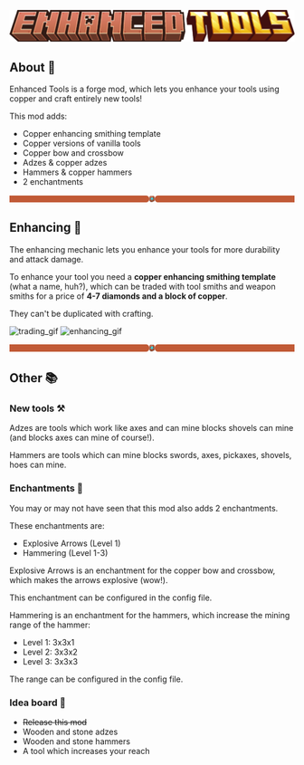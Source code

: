 ![enhanced_tools_title](assets/enhanced_tools_title.png)

## About 📖

Enhanced Tools is a forge mod, which lets you enhance your tools using copper and craft entirely new tools!

This mod adds:
- Copper enhancing smithing template
- Copper versions of vanilla tools
- Copper bow and crossbow
- Adzes & copper adzes
- Hammers & copper hammers
- 2 enchantments

![barrier](assets/barrier.png)

## Enhancing 🔨

The enhancing mechanic lets you enhance your tools for more durability and attack damage.

To enhance your tool you need a **copper enhancing smithing template** (what a name, huh?),
which can be traded with tool smiths and weapon smiths for a price of **4-7 diamonds and a block of copper**.

They can't be duplicated with crafting.

![trading_gif](assets/trading_gif.gif)
![enhancing_gif](assets/enhancing_gif.gif)

![barrier](assets/barrier.png)

## Other 📚

### New tools ⚒️

Adzes are tools which work like axes and can mine blocks shovels can mine (and blocks axes can mine of course!).

Hammers are tools which can mine blocks swords, axes, pickaxes, shovels, hoes can mine.

### Enchantments 📕

You may or may not have seen that this mod also adds 2 enchantments.

These enchantments are:
- Explosive Arrows (Level 1)
- Hammering (Level 1-3)

Explosive Arrows is an enchantment for the copper bow and crossbow, which makes the arrows explosive (wow!).

This enchantment can be configured in the config file.

Hammering is an enchantment for the hammers, which increase the mining range of the hammer:
- Level 1: 3x3x1
- Level 2: 3x3x2
- Level 3: 3x3x3

The range can be configured in the config file.

### Idea board 📝

- ~~Release this mod~~
- Wooden and stone adzes
- Wooden and stone hammers
- A tool which increases your reach
